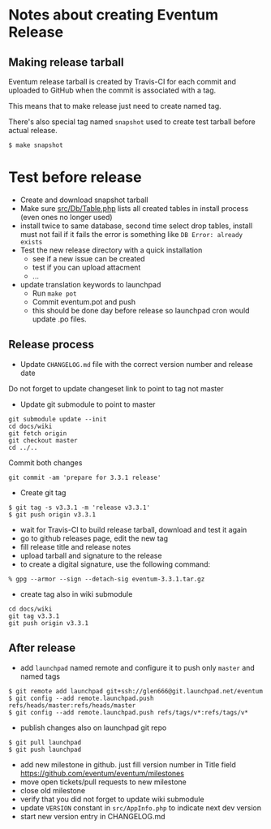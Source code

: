 # Notes about creating Eventum Release

## Making release tarball

Eventum release tarball is created by Travis-CI for each commit and uploaded to
GitHub when the commit is associated with a tag.

This means that to make release just need to create named tag.

There's also special tag named `snapshot` used to create test tarball before actual release.

```
$ make snapshot
```

# Test before release

- Create and download snapshot tarball
- Make sure [src/Db/Table.php](src/Db/Table.php) lists all created tables in install process (even ones no longer used)
- install twice to same database, second time select drop tables, install must not fail
if it fails the error is something like `DB Error: already exists`
- Test the new release directory with a quick installation
  * see if a new issue can be created
  * test if you can upload attacment
  * ...
- update translation keywords to launchpad
  * Run `make pot`
  * Commit eventum.pot and push
  * this should be done day before release so launchpad cron would update .po files.

Release process
---------------

- Update `CHANGELOG.md` file with the correct version number and release date

Do not forget to update changeset link to point to tag not master

- Update git submodule to point to master
```
git submodule update --init
cd docs/wiki
git fetch origin
git checkout master
cd ../..
```

Commit both changes
```
git commit -am 'prepare for 3.3.1 release'
```


- Create git tag
```
$ git tag -s v3.3.1 -m 'release v3.3.1'
$ git push origin v3.3.1

```
- wait for Travis-CI to build release tarball, download and test it again
- go to github releases page, edit the new tag
- fill release title and release notes
- upload tarball and signature to the release
- to create a digital signature, use the following command:
```
% gpg --armor --sign --detach-sig eventum-3.3.1.tar.gz
```
- create tag also in wiki submodule
```
cd docs/wiki
git tag v3.3.1
git push origin v3.3.1
```

After release
-------------

- add `launchpad` named remote and configure it to push only `master` and named tags
```
$ git remote add launchpad git+ssh://glen666@git.launchpad.net/eventum
$ git config --add remote.launchpad.push refs/heads/master:refs/heads/master
$ git config --add remote.launchpad.push refs/tags/v*:refs/tags/v*
```
- publish changes also on launchpad git repo
```
$ git pull launchpad
$ git push launchpad
```
- add new milestone in github. just fill version number in Title field https://github.com/eventum/eventum/milestones
- move open tickets/pull requests to new milestone
- close old milestone
- verify that you did not forget to update wiki submodule
- update `VERSION` constant in `src/AppInfo.php` to indicate next dev version
- start new version entry in CHANGELOG.md
